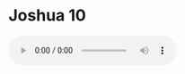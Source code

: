 # Joshua 10

<audio controls>
  <source src="https://openbible.com/audio/hays/BSB_06_Jos_010_H.mp3" type="audio/mp3" />
  <a href="https://openbible.com/audio/hays/BSB_06_Jos_010_H.mp3" download="https://openbible.com/audio/hays/BSB_06_Jos_010_H.mp3">Download MP3 audio</a>.
</audio>

<!--@include: @/bible/translations/bsb/06_jos/verses/010.md-->